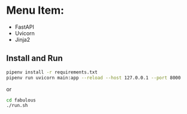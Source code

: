 # Menu Item: 
 - FastAPI
 - Uvicorn
 - Jinja2

## Install and Run
```bash
pipenv install -r requirements.txt
pipenv run uvicorn main:app --reload --host 127.0.0.1 --port 8000
```
or 
```bash
cd fabulous
./run.sh
```
